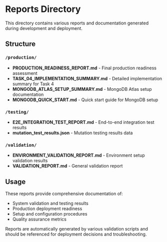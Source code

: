 # Reports Directory

This directory contains various reports and documentation generated during development and deployment.

## Structure

### `/production/`
- **PRODUCTION_READINESS_REPORT.md** - Final production readiness assessment
- **TASK_04_IMPLEMENTATION_SUMMARY.md** - Detailed implementation summary for Task 4
- **MONGODB_ATLAS_SETUP_SUMMARY.md** - MongoDB Atlas setup documentation
- **MONGODB_QUICK_START.md** - Quick start guide for MongoDB setup

### `/testing/`
- **E2E_INTEGRATION_TEST_REPORT.md** - End-to-end integration test results
- **mutation_test_results.json** - Mutation testing results data

### `/validation/`
- **ENVIRONMENT_VALIDATION_REPORT.md** - Environment setup validation results
- **VALIDATION_REPORT.md** - General validation report

## Usage

These reports provide comprehensive documentation of:
- System validation and testing results
- Production deployment readiness
- Setup and configuration procedures
- Quality assurance metrics

Reports are automatically generated by various validation scripts and should be referenced for deployment decisions and troubleshooting.